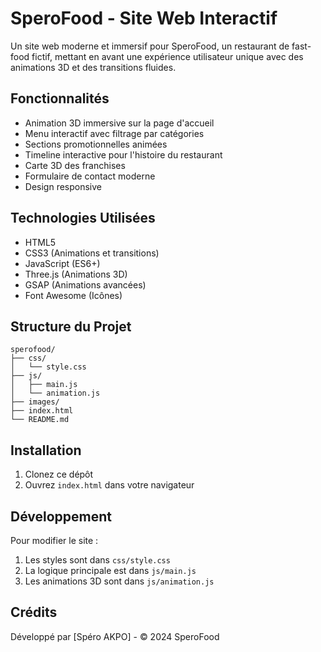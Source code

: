 # SperoFood - Site Web Interactif

Un site web moderne et immersif pour SperoFood, un restaurant de fast-food fictif, mettant en avant une expérience utilisateur unique avec des animations 3D et des transitions fluides.

## Fonctionnalités

- Animation 3D immersive sur la page d'accueil
- Menu interactif avec filtrage par catégories
- Sections promotionnelles animées
- Timeline interactive pour l'histoire du restaurant
- Carte 3D des franchises
- Formulaire de contact moderne
- Design responsive

## Technologies Utilisées

- HTML5
- CSS3 (Animations et transitions)
- JavaScript (ES6+)
- Three.js (Animations 3D)
- GSAP (Animations avancées)
- Font Awesome (Icônes)

## Structure du Projet

```
sperofood/
├── css/
│   └── style.css
├── js/
│   ├── main.js
│   └── animation.js
├── images/
├── index.html
└── README.md
```

## Installation

1. Clonez ce dépôt
2. Ouvrez `index.html` dans votre navigateur

## Développement

Pour modifier le site :

1. Les styles sont dans `css/style.css`
2. La logique principale est dans `js/main.js`
3. Les animations 3D sont dans `js/animation.js`

## Crédits

Développé par [Spéro AKPO] - © 2024 SperoFood
